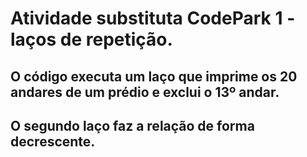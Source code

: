 # Atividade substituta CodePark 1 - laços de repetição.
## O código executa um laço que imprime os 20 andares de um prédio e exclui o 13º andar.
## O segundo laço faz a relação de forma decrescente.
